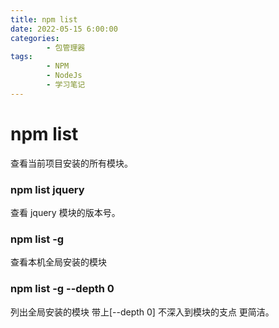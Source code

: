 ```yaml
---
title: npm list
date: 2022-05-15 6:00:00
categories:
        - 包管理器
tags:
        - NPM
        - NodeJs
        - 学习笔记
---
```


# npm list

查看当前项目安装的所有模块。

### npm list jquery

查看 jquery 模块的版本号。

### npm list -g

查看本机全局安装的模块

### npm list -g --depth 0

列出全局安装的模块 带上[--depth 0] 不深入到模块的支点 更简洁。
